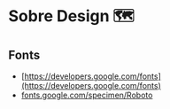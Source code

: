 # Sobre Design :world_map:


## Fonts

* [https://developers.google.com/fonts](https://developers.google.com/fonts)
* [fonts.google.com/specimen/Roboto](https://fonts.google.com/specimen/Roboto)

